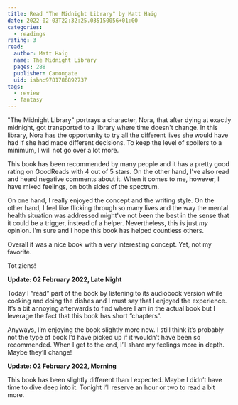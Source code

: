 ```yaml
---
title: Read "The Midnight Library" by Matt Haig
date: 2022-02-03T22:32:25.035150056+01:00
categories:
  - readings
rating: 3
read:
  author: Matt Haig
  name: The Midnight Library
  pages: 288
  publisher: Canongate
  uid: isbn:9781786892737
tags:
  - review
  - fantasy
---
```


"The Midnight Library" portrays a character, Nora, that after dying at exactly midnight, got transported to a library where time doesn't change. In this library, Nora has the opportunity to try all the different lives she would have had if she had made different decisions. To keep the level of spoilers to a minimum, I will not go over a lot more.

This book has been recommended by many people and it has a pretty good rating on GoodReads with 4 out of 5 stars. On the other hand, I've also read and heard negative comments about it. When it comes to me, however, I have mixed feelings, on both sides of the spectrum.

On one hand, I really enjoyed the concept and the writing style. On the other hand, I feel like flicking through so many lives and the way the mental health situation was addressed might've not been the best in the sense that it could be a trigger, instead of a helper. Nevertheless, this is just _my_ opinion. I'm sure and I hope this book has helped countless others.

Overall it was a nice book with a very interesting concept. Yet, not my favorite.

Tot ziens!

**Update: 02 February 2022, Late Night**

Today I “read” part of the book by listening to its audiobook version while cooking and doing the dishes and I must say that I enjoyed the experience. It’s a bit annoying afterwards to find where I am in the actual book but I leverage the fact that this book has short “chapters“. 

Anyways, I’m enjoying the book slightly more now. I still think it’s probably not the type of book I’d have picked up if it wouldn’t have been so recommended. When I get to the end, I’ll share my feelings more in depth. Maybe they’ll change!

**Update: 02 February 2022, Morning**

This book has been slightly different than I expected. Maybe I didn’t have time to dive deep into it. Tonight I’ll reserve an hour or two to read a bit more.
